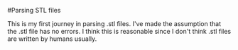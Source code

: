 #Parsing STL files

This is my first journey in parsing .stl files. I've made the assumption that the .stl file has no errors. I think this is reasonable since I don't think .stl files are written by humans usually.
